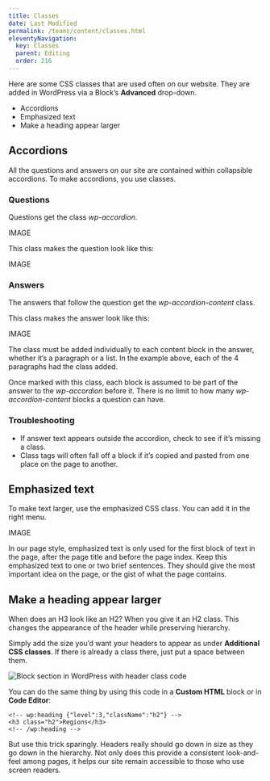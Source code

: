 ```yaml
---
title: Classes
date: Last Modified 
permalink: /teams/content/classes.html
eleventyNavigation:
  key: Classes
  parent: Editing
  order: 216
---
```


Here are some CSS classes that are used often on our website. They are added in WordPress via a Block’s **Advanced** drop-down.

* Accordions
* Emphasized text
* Make a heading appear larger

## Accordions

All the questions and answers on our site are contained within collapsible accordions. To make accordions, you use classes.

### Questions

Questions get the class *wp-accordion*.

IMAGE

This class makes the question look like this:

IMAGE

### Answers

The answers that follow the question get the *wp-accordion-content* class. 

This class makes the answer look like this:

IMAGE

The class must be added individually to each content block in the answer, whether it’s a paragraph or a list. In the example above, each of the 4 paragraphs had the class added.

Once marked with this class, each block is assumed to be part of the answer to the *wp-accordion* before it. There is no limit to how many *wp-accordion-content* blocks a question can have.

### Troubleshooting

* If answer text appears outside the accordion, check to see if it’s missing a class.
* Class tags will often fall off a block if it’s copied and pasted from one place on the page to another.

## Emphasized text

To make text larger, use the emphasized CSS class. You can add it in the right menu.

IMAGE

In our page style, emphasized text is only used for the first block of text in the page, after the page title and before the page index. Keep this emphasized text to one or two brief sentences. They should give the most important idea on the page, or the gist of what the page contains.

## Make a heading appear larger

When does an H3 look like an H2? When you give it an H2 class. This changes the appearance of the header while preserving hierarchy.

Simply add the size you’d want your headers to appear as under **Additional CSS classes**. If there is already a class there, just put a space between them.

![Block section in WordPress with header class code](https://cagov.github.io/covid19.ca.gov-site-eng-playbook//content/images/header-class-in-block.jpg)

You can do the same thing by using this code in a **Custom HTML** block or in **Code Editor**:

```
<!-- wp:heading {"level":3,"className":"h2"} -->
<h3 class="h2">Regions</h3>
<!-- /wp:heading -->
```

But use this trick sparingly. Headers really should go down in size as they go down in the hierarchy. Not only does this provide a consistent look-and-feel among pages, it helps our site remain accessible to those who use screen readers. 




